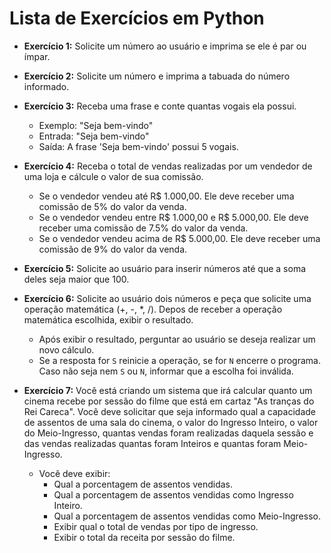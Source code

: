 # Lista de Exercícios em Python

- **Exercício 1:** Solicite um número ao usuário e imprima se ele é par ou ímpar.

- **Exercício 2:** Solicite um número e imprima a tabuada do número informado.

- **Exercício 3:** Receba uma frase e conte quantas vogais ela possui. 
    - Exemplo: "Seja bem-vindo"
    - Entrada: "Seja bem-vindo"
    - Saída: A frase 'Seja bem-vindo' possui 5 vogais.

- **Exercício 4:** Receba o total de vendas realizadas por um vendedor de uma loja e cálcule o valor de sua comissão.
    - Se o vendedor vendeu até R$ 1.000,00. Ele deve receber uma comissão de 5% do valor da venda.
    - Se o vendedor vendeu entre R$ 1.000,00 e R$ 5.000,00. Ele deve receber uma comissão de 7.5% do valor da venda.
    - Se o vendedor vendeu acima de R$ 5.000,00. Ele deve receber uma comissão de 9% do valor da venda.

- **Exercício 5:** Solicite ao usuário para inserir números até que a soma deles seja maior que 100.

- **Exercício 6:** Solicite ao usuário dois números e peça que solicite uma operação matemática (+, -, *, /). Depos de receber a operação matemática escolhida, exibir o resultado. 
    - Após exibir o resultado, perguntar ao usuário se deseja realizar um novo cálculo. 
    - Se a resposta for `S` reinicie a operação, se for `N` encerre o programa. Caso não seja nem `S` ou `N`, informar que a escolha foi inválida.

- **Exercício 7:** Você está criando um sistema que irá calcular quanto um cinema recebe por sessão do filme que está em cartaz "As tranças do Rei Careca". Você deve solicitar que seja informado qual a capacidade de assentos de uma sala do cinema, o valor do Ingresso Inteiro, o valor do Meio-Ingresso, quantas vendas foram realizadas daquela sessão e das vendas realizadas quantas foram Inteiros e quantas foram Meio-Ingresso.
    -  Você deve exibir:
        - Qual a porcentagem de assentos vendidas.
        - Qual a porcentagem de assentos vendidas como Ingresso Inteiro.
        - Qual a porcentagem de assentos vendidas como Meio-Ingresso.
        - Exibir qual o total de vendas por tipo de ingresso.
        - Exibir o total da receita por sessão do filme.